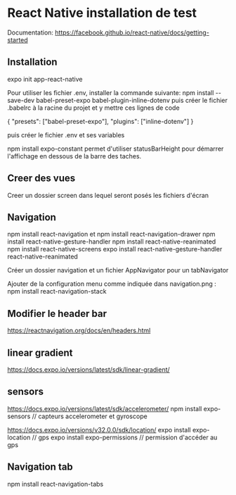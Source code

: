 # React Native installation de test

Documentation:
https://facebook.github.io/react-native/docs/getting-started

## Installation

expo init app-react-native

Pour utiliser les fichier .env, installer la commande suivante:
npm install --save-dev babel-preset-expo babel-plugin-inline-dotenv
puis créer le fichier .babelrc à la racine du projet et y mettre ces lignes de code

{
  "presets": ["babel-preset-expo"],
  "plugins": ["inline-dotenv"]
}

puis créer le fichier .env et ses variables

npm install expo-constant
permet d'utiliser statusBarHeight pour démarrer l'affichage en dessous de la barre des taches.

## Creer des vues
Creer un dossier screen dans lequel seront posés les fichiers d'écran

## Navigation
npm install react-navigation et npm install react-navigation-drawer
npm install react-native-gesture-handler
npm install react-native-reanimated
npm install react-native-screens
expo install react-native-gesture-handler react-native-reanimated

Créer un dossier navigation et un fichier AppNavigator
pour un tabNavigator

Ajouter de la configuration menu comme indiquée dans navigation.png :
npm install react-navigation-stack

## Modifier le header bar
https://reactnavigation.org/docs/en/headers.html


## linear gradient
https://docs.expo.io/versions/latest/sdk/linear-gradient/

## sensors
https://docs.expo.io/versions/latest/sdk/accelerometer/
npm install expo-sensors // capteurs accelerometer et gyroscope

https://docs.expo.io/versions/v32.0.0/sdk/location/
expo install expo-location // gps
expo install expo-permissions // permission d'accéder au gps

## Navigation tab
npm install react-navigation-tabs
